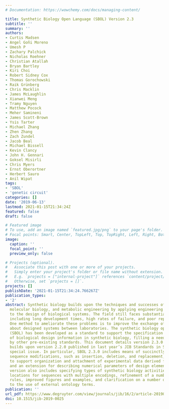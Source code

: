 ```yaml
---
# Documentation: https://wowchemy.com/docs/managing-content/

title: Synthetic Biology Open Language (SBOL) Version 2.3
subtitle: ''
summary: ''
authors:
- Curtis Madsen
- Angel Goñi Moreno
- Umesh P
- Zachary Palchick
- Nicholas Roehner
- Christian Atallah
- Bryan Bartley
- Kiri Choi
- Robert Sidney Cox
- Thomas Gorochowski
- Raik Grünberg
- Chris Macklin
- James McLaughlin
- Xianwei Meng
- Tramy Nguyen
- Matthew Pocock
- Meher Samineni
- James Scott-Brown
- Ysis Tarter
- Michael Zhang
- Zhen Zhang
- Zach Zundel
- Jacob Beal
- Michael Bissell
- Kevin Clancy
- John H. Gennari
- Goksel Misirli
- Chris Myers
- Ernst Oberortner
- Herbert Sauro
- Anil Wipat
tags:
- 'SBOL'
- 'genetic circuit'
categories: []
date: '2019-06-13'
lastmod: 2021-01-15T21:34:24Z
featured: false
draft: false

# Featured image
# To use, add an image named `featured.jpg/png` to your page's folder.
# Focal points: Smart, Center, TopLeft, Top, TopRight, Left, Right, BottomLeft, Bottom, BottomRight.
image:
  caption: ''
  focal_point: ''
  preview_only: false

# Projects (optional).
#   Associate this post with one or more of your projects.
#   Simply enter your project's folder or file name without extension.
#   E.g. `projects = ["internal-project"]` references `content/project/deep-learning/index.md`.
#   Otherwise, set `projects = []`.
projects: []
publishDate: '2021-01-15T21:34:24.766267Z'
publication_types:
- '2'
abstract: Synthetic biology builds upon the techniques and successes of genetics,
  molecular biology, and metabolic engineering by applying engineering principles
  to the design of biological systems. The field still faces substantial challenges,
  including long development times, high rates of failure, and poor reproducibility.
  One method to ameliorate these problems is to improve the exchange of information
  about designed systems between laboratories. The synthetic biology open language
  (SBOL) has been developed as a standard to support the specification and exchange
  of biological design information in synthetic biology, filling a need not satisfied
  by other pre-existing standards. This document details version 2.3.0 of SBOL, which
  builds upon version 2.2.0 published in last year’s JIB Standards in Systems Biology
  special issue. In particular, SBOL 2.3.0 includes means of succinctly representing
  sequence modifications, such as insertion, deletion, and replacement, an extension
  to support organization and attachment of experimental data derived from designs,
  and an extension for describing numerical parameters of design elements. The new
  version also includes specifying types of synthetic biology activities, unambiguous
  locations for sequences with multiple encodings, refinement of a number of validation
  rules, improved figures and examples, and clarification on a number of issues related
  to the use of external ontology terms.
publication: ''
url_pdf: https://www.degruyter.com/view/journals/jib/16/2/article-20190025.xml
doi: 10.1515/jib-2019-0025
---
```

